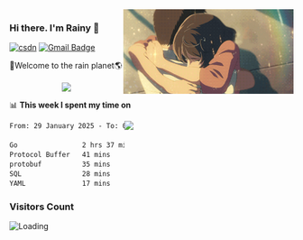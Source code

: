 <img  align='right' height="150" src="https://github.com/LikeRainDay/LikeRainDay/blob/master/pic/img_rain_1.gif?raw=true">



### Hi there. I'm Rainy :lemon:

[![csdn](https://img.shields.io/badge/-csdn-c14438?style=flat-square&logo=c&logoColor=white)](https://blog.csdn.net/qq_15807167)
[![Gmail Badge](https://img.shields.io/badge/-gmail-c14438?style=flat-square&logo=Gmail&logoColor=white&link=mailto:houshuai0816@gmail.com)](mailto:houshuai0816@gmail.com)

🚀Welcome to the rain planet🌎

<center>
<img align='center'  src="https://source.unsplash.com/user/rainyhehe/likes">
</center>

📊 **This week I spent my time on**

<img align='right'   width="300" src="https://github-readme-stats.vercel.app/api?username=LikeRainDay&show_icons=true&title_color=fff&icon_color=79ff97&text_color=9f9f9f&bg_color=151515&count_private=true">

<!--START_SECTION:waka-->

```txt
From: 29 January 2025 - To: 05 February 2025

Go                2 hrs 37 mins   █████████████░░░░░░░░░░░░   51.77 %
Protocol Buffer   41 mins         ███▒░░░░░░░░░░░░░░░░░░░░░   13.61 %
protobuf          35 mins         ███░░░░░░░░░░░░░░░░░░░░░░   11.61 %
SQL               28 mins         ██▒░░░░░░░░░░░░░░░░░░░░░░   09.30 %
YAML              17 mins         █▒░░░░░░░░░░░░░░░░░░░░░░░   05.70 %
```

<!--END_SECTION:waka-->

### Visitors Count
<img align="left" src = "https://profile-counter.glitch.me/LikeRainDay/count.svg" alt ="Loading">
